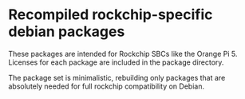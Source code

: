 # Recompiled rockchip-specific debian packages

These packages are intended for Rockchip SBCs like the Orange Pi 5. Licenses for each package are included in the package directory.

The package set is minimalistic, rebuilding only packages that are absolutely needed for full rockchip compatibility on Debian.
